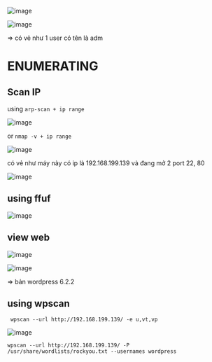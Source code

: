 ![image](https://github.com/nguyenngocdung18/OVA/assets/134156226/183d55ca-013c-4b3d-9c8e-8542a434af18)

![image](https://github.com/nguyenngocdung18/OVA/assets/134156226/995f22f2-eee8-44b8-8cbb-93407a75209b)

=> có vẻ như 1 user có tên là adm
# ENUMERATING
## Scan IP
using ```arp-scan + ip range```

![image](https://github.com/nguyenngocdung18/OVA/assets/134156226/ec49a939-2897-4216-a146-caf291769b28)

or ```nmap -v + ip range```

![image](https://github.com/nguyenngocdung18/OVA/assets/134156226/affaddad-07d0-4c14-a9c3-938e669d7a42)

có vẻ như máy này có ip là 192.168.199.139 và đang mở 2 port 22, 80

![image](https://github.com/nguyenngocdung18/OVA/assets/134156226/cce68ed3-4b1f-46db-b8b2-3070e1efb5a9)

## using ffuf 
![image](https://github.com/nguyenngocdung18/OVA/assets/134156226/2240e1b4-04a2-45df-b2dd-91ff4153c26e)

## view web
![image](https://github.com/nguyenngocdung18/OVA/assets/134156226/c83d199b-0b44-4ef0-8dea-b563c807e50a)

![image](https://github.com/nguyenngocdung18/OVA/assets/134156226/dd1c4cf4-e937-440b-990c-4096532899b0)

=> bản wordpress 6.2.2 

## using wpscan

``` wpscan --url http://192.168.199.139/ -e u,vt,vp```

![image](https://github.com/nguyenngocdung18/OVA/assets/134156226/954af65b-152d-4202-898a-e0da5ea241ad)

```wpscan --url http://192.168.199.139/ -P /usr/share/wordlists/rockyou.txt --usernames wordpress```
